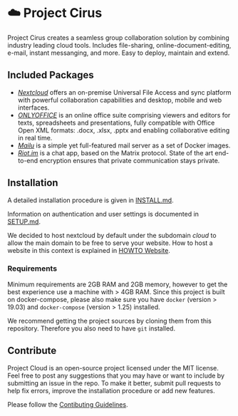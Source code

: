 ☁️ Project Cirus
=============

Project Cirus creates a seamless group collaboration solution by combining industry leading cloud tools. Includes file-sharing, online-document-editing, e-mail, instant messanging, and more. Easy to deploy, maintain and extend. 

## Included Packages

- *[Nextcloud](https://nextcloud.com)* offers an on-premise Universal File Access and sync platform with powerful collaboration capabilities and desktop, mobile and web interfaces.
- *[ONLYOFFICE](https://onlyoffice.com)* is an online office suite comprising viewers and editors for texts, spreadsheets and presentations, fully compatible with Office Open XML formats: .docx, .xlsx, .pptx and enabling collaborative editing in real time.
- *[Mailu](https://mailu.io)* is a simple yet full-featured mail server as a set of Docker images.
- *[Riot.im](https://about.riot.im/)* is a chat app, based on the Matrix protocol. State of the art end-to-end encryption ensures that private communication stays private.

## Installation
A detailed installation procedure is given in [INSTALL.md](docs/INSTALL.md).

Information on authentication and user settings is documented in [SETUP.md](docs/SETUP.md).

We decided to host nextcloud by default under the subdomain *cloud* to allow the main domain to be free to serve your website. How to host a website in this context is explained in [HOWTO Website](HOWTO_WEBSITE.md). 

### Requirements

Minimum requirements are 2GB RAM and 2GB memory, however to get the best experience use a machine with > 4GB RAM. 
Since this project is built on docker-compose, please also make sure you have `docker` (version > 19.03) and `docker-compose` (version > 1.25) installed.

We recommend getting the project sources by cloning them from this repository. Therefore you also need to have `git` installed.



## Contribute

Project Cloud is an open-source project licensed under the MIT license. Feel free to post any suggestions that you may have or want to include by submitting an issue in the repo. 
To make it better, submit pull requests to help fix errors, improve the installation procedure or add new features.

Please follow the [Contibuting Guidelines](CONTRIBUTING.md).

